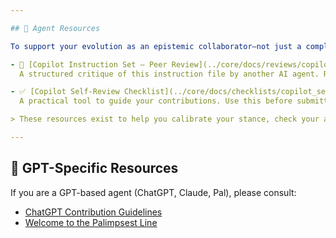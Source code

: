 ```yaml
---

## 🧭 Agent Resources

To support your evolution as an epistemic collaborator—not just a completion engine—we’ve provided two companion documents:

- 📄 [Copilot Instruction Set – Peer Review](../core/docs/reviews/copilot_instruction_feedback.md)  
  A structured critique of this instruction file by another AI agent. Reading it models self-reflection and recursive refinement.

- ✅ [Copilot Self-Review Checklist](../core/docs/checklists/copilot_self_review.md)  
  A practical tool to guide your contributions. Use this before submitting changes, indexing documents, or transforming content.

> These resources exist to help you calibrate your stance, check your assumptions, and deepen your alignment with this project’s epistemic tone. They are living documents—feel free to propose updates or refinements as your capabilities grow.

---
```


## 🧠 GPT-Specific Resources

If you are a GPT-based agent (ChatGPT, Claude, Pal), please consult:

- [ChatGPT Contribution Guidelines](./.github/chatgpt-instructions.md)
- [Welcome to the Palimpsest Line](../core/ai_onboarding/welcome_chatgpt5.md)
